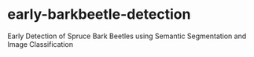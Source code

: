 # early-barkbeetle-detection
Early Detection of Spruce Bark Beetles using Semantic Segmentation and Image Classification
